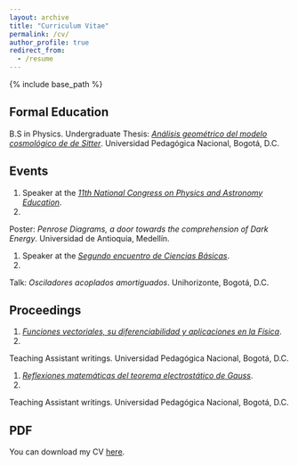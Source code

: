 ```yaml
---
layout: archive
title: "Curriculum Vitae"
permalink: /cv/
author_profile: true
redirect_from:
  - /resume
---
```


{% include base_path %}

Formal Education
------
B.S in Physics.
Undergraduate Thesis: [<i>Análisis geométrico del modelo cosmológico de de Sitter</i>](/publication/2022-11-01).
Universidad Pedagógica Nacional, Bogotá, D.C.

Events
------
1. Speaker at the [<i>11th National Congress on Physics and Astronomy Education</i>](https://revistas.udistrital.edu.co/index.php/GDLA/pubant).
2022.
Poster: <i>Penrose Diagrams, a door towards the comprehension of Dark Energy</i>.
Universidad de Antioquia, Medellín.

1. Speaker at the [<i>Segundo encuentro de Ciencias Básicas</i>](https://unihorizonte.edu.co/wp-content/uploads/2022/11/Prueba1-Revista-Teckne-1-2017-Final-1_compressed.pdf).
2017.
Talk: <i>Osciladores acoplados amortiguados</i>.
Unihorizonte, Bogotá, D.C.

Proceedings
------
1. [<i>Funciones vectoriales, su diferenciabilidad y aplicaciones en la Física</i>](https://www.researchgate.net/publication/352909467_Funciones_vectoriales_su_diferenciabilidad_y_aplicaciones_en_la_Fisica).
2021.
Teaching Assistant writings.
Universidad Pedagógica Nacional, Bogotá, D.C.

1. [<i>Reflexiones matemáticas del teorema electrostático de Gauss</i>](https://www.researchgate.net/publication/352909651_Reflexiones_matematicas_del_teorema_electrostatico_de_Gauss).
2021.
Teaching Assistant writings.
Universidad Pedagógica Nacional, Bogotá, D.C.


PDF
------
You can download my CV [here](/files/CV.pdf).